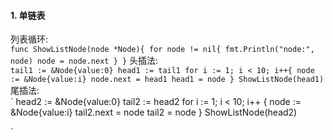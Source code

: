 #### 1. 单链表  
列表循环:   
`
func ShowListNode(node *Node){
	for node != nil{
		fmt.Println("node:", node)
		node = node.next
	}
}
`
头插法:  
`
	tail1 := &Node{value:0}
	head1 := tail1
	for i := 1; i < 10; i++{
		node := &Node{value:i}
		node.next = head1
		head1 = node
	}
	ShowListNode(head1)
`
尾插法:  
`
	head2 := &Node{value:0}
	tail2 := head2
	for i := 1; i < 10; i++  {
		node := &Node{value:i}
		tail2.next = node
		tail2 = node
	}
	ShowListNode(head2)
  
 `
